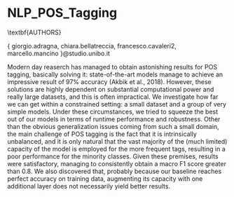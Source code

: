 # NLP_POS_Tagging

\textbf{AUTHORS}

{ giorgio.adragna, chiara.bellatreccia, francesco.cavaleri2, marcello.mancino }@studio.unibo.it

Modern day reaserch has managed to obtain astonishing results for POS tagging, basically solving it: state-of-the-art models manage to achieve an impressive result of 97% accuracy (Akbik et al., 2018). However, these solutions are highly dependent on substantial computational power and really large datasets, and this is often impractical. We investigate how far we can get within a constrained setting: a small dataset and a group of very simple models. Under these circumstances, we tried to squeeze the best out of our models in terms of runtime performance and robustness. Other than the obvious generalization issues coming from such a small domain, the main challenge of POS tagging is the fact that it is intrinsically unbalanced, and it is only natural that the vast majority of the (much limited) capacity of the model is employed for the more frequent tags, resulting in a poor performance for the minority classes. Given these premises, results were satisfactory, managing to consistently obtain a macro F1 score greater than 0.8. We also discovered that, probably because our baseline reaches perfect accuracy on training data, augmenting its capacity with one additional layer does not necessarily yield better results.
